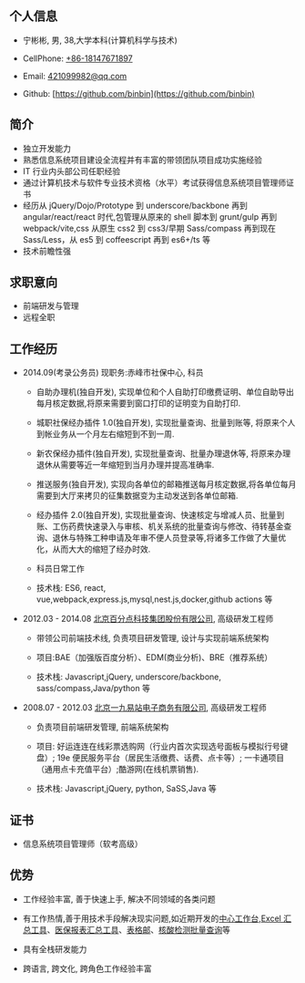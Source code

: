 ## 个人信息

- 宁彬彬, 男, 38,大学本科(计算机科学与技术)

- CellPhone: [+86-18147671897](tel:+86-18147671897)

- Email: [421099982@qq.com](mailTo:421099982@qq.com)

- Github: [https://github.com/binbin](https://github.com/binbin)

## 简介

- 独立开发能力
- 熟悉信息系统项目建设全流程并有丰富的带领团队项目成功实施经验
- IT 行业内头部公司任职经验
- 通过计算机技术与软件专业技术资格（水平）考试获得信息系统项目管理师证书
- 经历从 jQuery/Dojo/Prototype 到 underscore/backbone 再到 angular/react/react 时代,包管理从原来的 shell 脚本到 grunt/gulp 再到 webpack/vite,css 从原生 css2 到 css3/早期 Sass/compass 再到现在 Sass/Less，从 es5 到 coffeescript 再到 es6+/ts 等
- 技术前瞻性强

## 求职意向

- 前端研发与管理
- 远程全职

## 工作经历

- 2014.09(考录公务员) 现职务:赤峰市社保中心, 科员

  - 自助办理机(独自开发), 实现单位和个人自助打印缴费证明、单位自助导出每月核定数据,将原来需要到窗口打印的证明变为自助打印.

  - 城职社保经办插件 1.0(独自开发), 实现批量查询、批量到账等, 将原来个人到帐业务从一个月左右缩短到不到一周.

  - 新农保经办插件(独自开发), 实现批量查询、批量办理退休等, 将原来办理退休从需要等近一年缩短到当月办理并提高准确率.

  - 推送服务(独自开发), 实现向各单位的邮箱推送每月核定数据,将各单位每月需要到大厅来拷贝的征集数据变为主动发送到各单位邮箱.

  - 经办插件 2.0(独自开发), 实现批量查询、快速核定与增减人员、批量到账、工伤药费快速录入与审核、机关系统的批量查询与修改、待转基金查询、退休与特殊工种申请及年审不便人员登录等,将诸多工作做了大量优化，从而大大的缩短了经办时效.
  - 科员日常工作

  - 技术栈: ES6, react, vue,webpack,express.js,mysql,nest.js,docker,github actions 等

- 2012.03 - 2014.08 [北京百分点科技集团股份有限公司](https://www.percent.cn/), 高级研发工程师

  - 带领公司前端技术线, 负责项目研发管理, 设计与实现前端系统架构

  - 项目:BAE（加强版百度分析）、EDM(商业分析)、BRE（推荐系统）

  - 技术栈: Javascript,jQuery, underscore/backbone, sass/compass,Java/python 等

- 2008.07 - 2012.03 [北京一九易站电子商务有限公司](https://baike.baidu.com/item/%E5%8C%97%E4%BA%AC%E4%B8%80%E4%B9%9D%E6%98%93%E7%AB%99%E7%94%B5%E5%AD%90%E5%95%86%E5%8A%A1%E6%9C%89%E9%99%90%E5%85%AC%E5%8F%B8), 高级研发工程师

  - 负责项目前端研发管理, 前端系统架构

  - 项目: 好运连连在线彩票选购网（行业内首次实现选号面板与模拟行号键盘）; 19e 便民服务平台（居民生活缴费、话费、点卡等）; 一卡通项目（通用点卡充值平台）;酷游网(在线机票销售).

  - 技术栈: Javascript,jQuery, python, SaSS,Java 等

## 证书

- 信息系统项目管理师（软考高级）

## 优势

- 工作经验丰富, 善于快速上手, 解决不同领域的各类问题

- 有工作热情,善于用技术手段解决现实问题,如近期开发的[中心工作台](https://www.51chifeng.cn/),[Excel 汇总工具](https://pan.baidu.com/s/1QuqMl9_a2N6P7w72530aGw?pwd=jrue)、[医保报表汇总工具](https://pan.baidu.com/s/1TWW-1o1-enk3s_yaJnlRzw?pwd=6pva)、[表格邮](https://pan.baidu.com/s/1uytXnYGzKphqev27rVjS6Q?pwd=vpzk)、[核酸检测批量查询](https://pan.baidu.com/s/1o9FCoJaVvr43RFb8zbSNGw?pwd=h9pf)等

- 具有全栈研发能力

- 跨语言, 跨文化, 跨角色工作经验丰富
